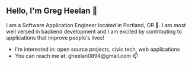 <H2>Hello, I'm Greg Heelan &#128075;</H2>

<p>I am a Software Application Engineer located in Portland, OR &#127748. I am most well versed in backend development and I am excited by contributing to applications that improve people's lives!

<ul>
<li>I'm interested in: open source projects, civic tech, web applications</li>
<li>You can reach me at: gheelan0894@gmail.com 📫</li>
</ul>



<!---
gheelan/gheelan is a ✨ special ✨ repository because its `README.md` (this file) appears on your GitHub profile.
You can click the Preview link to take a look at your changes.
--->
